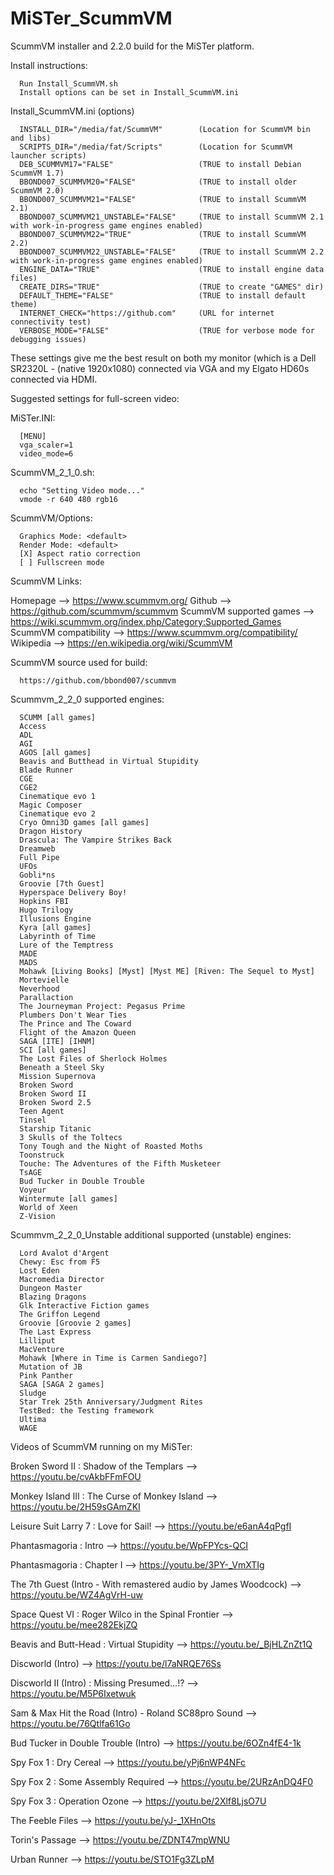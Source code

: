 # MiSTer_ScummVM
ScummVM installer and 2.2.0 build for the MiSTer platform.

Install instructions:
     
      Run Install_ScummVM.sh
	  Install options can be set in Install_ScummVM.ini 
	  
Install_ScummVM.ini (options)

      INSTALL_DIR="/media/fat/ScummVM"        (Location for ScummVM bin and libs) 
      SCRIPTS_DIR="/media/fat/Scripts"        (Location for ScummVM launcher scripts) 
      DEB_SCUMMVM17="FALSE"                   (TRUE to install Debian ScummVM 1.7)
      BBOND007_SCUMMVM20="FALSE"              (TRUE to install older ScummVM 2.0)
      BBOND007_SCUMMVM21="FALSE"              (TRUE to install ScummVM 2.1)
      BBOND007_SCUMMVM21_UNSTABLE="FALSE"     (TRUE to install ScummVM 2.1 with work-in-progress game engines enabled)
      BBOND007_SCUMMVM22="TRUE"               (TRUE to install ScummVM 2.2)
      BBOND007_SCUMMVM22_UNSTABLE="FALSE"     (TRUE to install ScummVM 2.2 with work-in-progress game engines enabled)
      ENGINE_DATA="TRUE"                      (TRUE to install engine data files)
      CREATE_DIRS="TRUE"                      (TRUE to create "GAMES" dir)
      DEFAULT_THEME="FALSE"                   (TRUE to install default theme)
      INTERNET_CHECK="https://github.com"     (URL for internet connectivity test)
      VERBOSE_MODE="FALSE"                    (TRUE for verbose mode for debugging issues)
	  
These settings give me the best result on both my monitor (which is a Dell SR2320L - 
(native 1920x1080) connected via VGA and my Elgato HD60s connected via HDMI. 

Suggested settings for full-screen video:

MiSTer.INI:

      [MENU]
      vga_scaler=1
      video_mode=6

ScummVM_2_1_0.sh:

      echo "Setting Video mode..."
      vmode -r 640 480 rgb16

ScummVM/Options:

      Graphics Mode: <default>
      Render Mode: <default>
      [X] Aspect ratio correction
      [ ] Fullscreen mode
	   
ScummVM Links:
       
Homepage --> https://www.scummvm.org/
Github --> https://github.com/scummvm/scummvm
ScummVM supported games --> https://wiki.scummvm.org/index.php/Category:Supported_Games
ScummVM compatibility --> https://www.scummvm.org/compatibility/
Wikipedia --> https://en.wikipedia.org/wiki/ScummVM

ScummVM source used for build:
       
      https://github.com/bbond007/scummvm
      
Scummvm_2_2_0 supported engines:

      SCUMM [all games]
      Access
      ADL
      AGI
      AGOS [all games]
      Beavis and Butthead in Virtual Stupidity
      Blade Runner
      CGE
      CGE2
      Cinematique evo 1
      Magic Composer
      Cinematique evo 2
      Cryo Omni3D games [all games]
      Dragon History
      Drascula: The Vampire Strikes Back
      Dreamweb
      Full Pipe
      UFOs
      Gobli*ns
      Groovie [7th Guest]
      Hyperspace Delivery Boy!
      Hopkins FBI
      Hugo Trilogy
      Illusions Engine
      Kyra [all games]
      Labyrinth of Time
      Lure of the Temptress
      MADE
      MADS
      Mohawk [Living Books] [Myst] [Myst ME] [Riven: The Sequel to Myst]
      Mortevielle
      Neverhood
      Parallaction
      The Journeyman Project: Pegasus Prime
      Plumbers Don't Wear Ties
      The Prince and The Coward
      Flight of the Amazon Queen
      SAGA [ITE] [IHNM]
      SCI [all games]
      The Lost Files of Sherlock Holmes
      Beneath a Steel Sky
      Mission Supernova
      Broken Sword
      Broken Sword II
      Broken Sword 2.5
      Teen Agent
      Tinsel
      Starship Titanic
      3 Skulls of the Toltecs
      Tony Tough and the Night of Roasted Moths
      Toonstruck
      Touche: The Adventures of the Fifth Musketeer
      TsAGE
      Bud Tucker in Double Trouble
      Voyeur
      Wintermute [all games]
      World of Xeen
      Z-Vision

Scummvm_2_2_0_Unstable additional supported (unstable) engines:

      Lord Avalot d'Argent
      Chewy: Esc from F5
      Lost Eden
      Macromedia Director
      Dungeon Master
      Blazing Dragons
      Glk Interactive Fiction games
      The Griffon Legend
      Groovie [Groovie 2 games]
      The Last Express
      Lilliput
      MacVenture
      Mohawk [Where in Time is Carmen Sandiego?]
      Mutation of JB
      Pink Panther
      SAGA [SAGA 2 games]
      Sludge
      Star Trek 25th Anniversary/Judgment Rites
      TestBed: the Testing framework
      Ultima
      WAGE

Videos of ScummVM running on my MiSTer:

Broken Sword II : Shadow of the Templars --> https://youtu.be/cvAkbFFmFOU

Monkey Island III : The Curse of Monkey Island --> https://youtu.be/2H59sGAmZKI

Leisure Suit Larry 7 : Love for Sail! --> https://youtu.be/e6anA4qPgfI

Phantasmagoria : Intro --> https://youtu.be/WpFPYcs-QCI

Phantasmagoria : Chapter I --> https://youtu.be/3PY-_VmXTIg

The 7th Guest (Intro - With remastered audio by James Woodcock) --> https://youtu.be/WZ4AgVrH-uw

Space Quest VI : Roger Wilco in the Spinal Frontier --> https://youtu.be/mee282EkjZQ

Beavis and Butt-Head : Virtual Stupidity --> https://youtu.be/_BjHLZnZt1Q

Discworld (Intro) --> https://youtu.be/l7aNRQE76Ss

Discworld II (Intro) : Missing Presumed...!? --> https://youtu.be/M5P6Ixetwuk

Sam & Max Hit the Road (Intro) - Roland SC88pro Sound --> https://youtu.be/76Qtlfa61Go

Bud Tucker in Double Trouble (Intro) --> https://youtu.be/6OZn4fE4-1k

Spy Fox 1 : Dry Cereal --> https://youtu.be/yPj6nWP4NFc

Spy Fox 2 : Some Assembly Required --> https://youtu.be/2URzAnDQ4F0

Spy Fox 3 : Operation Ozone --> https://youtu.be/2Xlf8LjsO7U

The Feeble Files --> https://youtu.be/yJ-_1XHnOts

Torin's Passage --> https://youtu.be/ZDNT47mpWNU

Urban Runner --> https://youtu.be/STO1Fg3ZLpM

